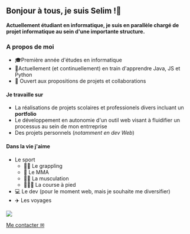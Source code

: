 ## Bonjour à tous, je suis Selim !👋

**Actuellement étudiant en informatique, je suis en parallèle chargé de projet informatique au sein d'une importante structure.**

### A propos de moi

- 🎓Première année d'études en informatique
- 🌱Actuellement (et continuellement) en train d'apprendre Java, JS et Python
- 👯 Ouvert aux propositions de projets et collaborations 


#### Je travaille sur 
- La réalisations de projets scolaires et professionels divers incluant un **portfolio**
- Le développement en autonomie d'un outil web visant à fluidifier un processus au sein de mon entrreprise
- Des projets personnels (*notamment en dev Web*)


#### Dans la vie j'aime 
- Le sport 
    - 🤼🥋 Le grappling 
    - 🥊 Le MMA
    - 🏋🏽 La musculation
    - 🏃🏻‍♂️ La course à pied
- 💻 Le dev  (pour le moment web, mais je souhaite me diversifier)
- ✈️ Les voyages 

<img src ="https://flo-static-assets.s3.amazonaws.com/uploads/api/58a5db03108e5.jpeg"/>


[Me contacter ✉](mailto:slmben1@proton.me)
